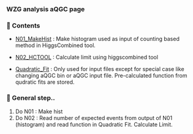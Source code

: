 ### WZG analysis aQGC page

### 🚀 Contents 

* [N01_MakeHist](https://github.com/JW-corp/WZG/tree/main/AQGC_FINAL/N01_MakeHist) : Make histogram used as input of counting based method in HiggsCombined tool. 

* [N02_HCTOOL](https://github.com/JW-corp/WZG/tree/main/AQGC_FINAL/N02_HCTOOL) : Calculate limit using higgscombined tool

* [Quadratic_Fit](https://github.com/JW-corp/WZG/tree/main/AQGC_FINAL/Quadratic_Fit) : Only used for input files except for special case like changing aQGC bin or aQGC input file. Pre-calculated function from qudratic fits are stored.


### 🚀 General step..  
1. Do N01  : Make hist 
2. Do N02  : Read number of expected events from output of N01 (histogram) and read function in Quadratic Fit. Calculate Limit.

    
